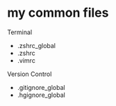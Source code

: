 # my common files


Terminal
* .zshrc_global
* .zshrc
* .vimrc

Version Control
* .gitignore_global
* .hgignore_global
